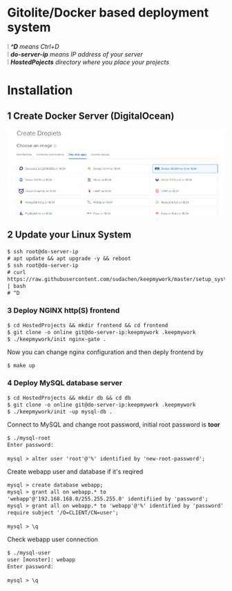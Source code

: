 # Gitolite/Docker based deployment system

:grey_exclamation: _**^D** means Ctrl+D_   
:grey_exclamation: _**do-server-ip** means IP address of your server_   
:grey_exclamation: _**HostedPojects** directory where you place your projects_

# Installation

## 1 Create Docker Server (DigitalOcean)

![](docs/img/do-docker.png)

## 2 Update your Linux System
```
$ ssh root@do-server-ip
# apt update && apt upgrade -y && reboot
$ ssh root@do-server-ip
# curl https://raw.githubusercontent.com/sudachen/keepmywork/master/setup_system | bash
# ^D
```

### 3 Deploy NGINX http(S) frontend
```
$ cd HostedProjects && mkdir frontend && cd frontend
$ git clone -o online git@do-server-ip:keepmywork .keepmywork
$ ./keepmywork/init nginx-gate .
```

Now you can change nginx configuration and then deply frontend by
```
$ make up
```

### 4 Deploy MySQL database server

```
$ cd HostedProjects && mkdir db && cd db
$ git clone -o online git@do-server-ip:keepmywork .keepmywork
$ ./keepmywork/init -up mysql-db .
```

Connect to MySQL and change root password, initial root password is __toor__
```
$ ./mysql-root
Enter password:

mysql > alter user 'root'@'%' identified by 'new-root-password';

```

Create webapp user and database if it's reqired
```
mysql > create database webapp;
mysql > grant all on webapp.* to 'webapp'@'192.168.168.0/255.255.255.0' identifiied by 'password';
mysql > grant all on webapp.* to 'webapp'@'%' identified by 'password' require subject '/O=CLIENT/CN=user';

mysql > \q
```

Check webapp user connection
```
$ ./mysql-user
user [monster]: webapp
Enter password:

mysql > \q
```
